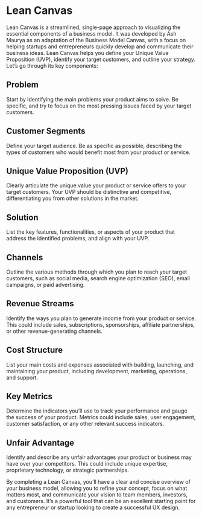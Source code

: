 # Lean Canvas

Lean Canvas is a streamlined, single-page approach to visualizing the essential components of a business model. It was developed by Ash Maurya as an adaptation of the Business Model Canvas, with a focus on helping startups and entrepreneurs quickly develop and communicate their business ideas. Lean Canvas helps you define your Unique Value Proposition (UVP), identify your target customers, and outline your strategy. Let’s go through its key components:

## Problem

Start by identifying the main problems your product aims to solve. Be specific, and try to focus on the most pressing issues faced by your target customers.

## Customer Segments

Define your target audience. Be as specific as possible, describing the types of customers who would benefit most from your product or service.

## Unique Value Proposition (UVP)

Clearly articulate the unique value your product or service offers to your target customers. Your UVP should be distinctive and competitive, differentiating you from other solutions in the market.

## Solution

List the key features, functionalities, or aspects of your product that address the identified problems, and align with your UVP.

## Channels

Outline the various methods through which you plan to reach your target customers, such as social media, search engine optimization (SEO), email campaigns, or paid advertising.

## Revenue Streams

Identify the ways you plan to generate income from your product or service. This could include sales, subscriptions, sponsorships, affiliate partnerships, or other revenue-generating channels.

## Cost Structure

List your main costs and expenses associated with building, launching, and maintaining your product, including development, marketing, operations, and support.

## Key Metrics

Determine the indicators you’ll use to track your performance and gauge the success of your product. Metrics could include sales, user engagement, customer satisfaction, or any other relevant success indicators.

## Unfair Advantage

Identify and describe any unfair advantages your product or business may have over your competitors. This could include unique expertise, proprietary technology, or strategic partnerships.

By completing a Lean Canvas, you’ll have a clear and concise overview of your business model, allowing you to refine your concept, focus on what matters most, and communicate your vision to team members, investors, and customers. It’s a powerful tool that can be an excellent starting point for any entrepreneur or startup looking to create a successful UX design.
